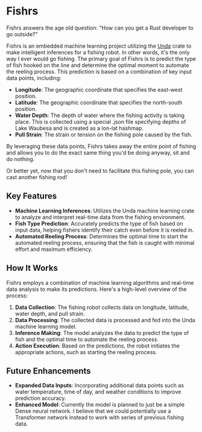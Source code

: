 # Fishrs

Fishrs answers the age old question: "How can you get a Rust developer to go outside?" 

Fishrs is an embedded machine learning project utilizing the [Unda](https://github.com/unda-ml/unda) crate to make intelligent inferences for a fishing robot. In other words, it's the only way I ever would go fishing. The primary goal of Fishrs is to predict the type of fish hooked on the line and determine the optimal moment to automate the reeling process. This prediction is based on a combination of key input data points, including:

- **Longitude**: The geographic coordinate that specifies the east-west position.
- **Latitude**: The geographic coordinate that specifies the north-south position.
- **Water Depth**: The depth of water where the fishing activity is taking place. This is collected using a special .json file specifying depths of Lake Waubesa and is created as a lon-lat hashmap.
- **Pull Strain**: The strain or tension on the fishing pole caused by the fish.

By leveraging these data points, Fishrs takes away the entire point of fishing and allows you to do the exact same thing you'd be doing anyway, sit and do nothing. 

Or better yet, now that you don't need to facilitate this fishing pole, you can cast another fishing rod!

## Key Features

- **Machine Learning Inferences**: Utilizes the Unda machine learning crate to analyze and interpret real-time data from the fishing environment.
- **Fish Type Prediction**: Accurately predicts the type of fish based on input data, helping fishers identify their catch even before it is reeled in.
- **Automated Reeling Process**: Determines the optimal time to start the automated reeling process, ensuring that the fish is caught with minimal effort and maximum efficiency.

## How It Works

Fishrs employs a combination of machine learning algorithms and real-time data analysis to make its predictions. Here's a high-level overview of the process:

1. **Data Collection**: The fishing robot collects data on longitude, latitude, water depth, and pull strain.
2. **Data Processing**: The collected data is processed and fed into the Unda machine learning model.
3. **Inference Making**: The model analyzes the data to predict the type of fish and the optimal time to automate the reeling process.
4. **Action Execution**: Based on the predictions, the robot initiates the appropriate actions, such as starting the reeling process.

## Future Enhancements

- **Expanded Data Inputs**: Incorporating additional data points such as water temperature, time of day, and weather conditions to improve prediction accuracy.
- **Enhanced Model**: Currently the model is planned to just be a simple Dense neural network. I believe that we could potentially use a Transformer network instead to work with series of previous fishing data.
